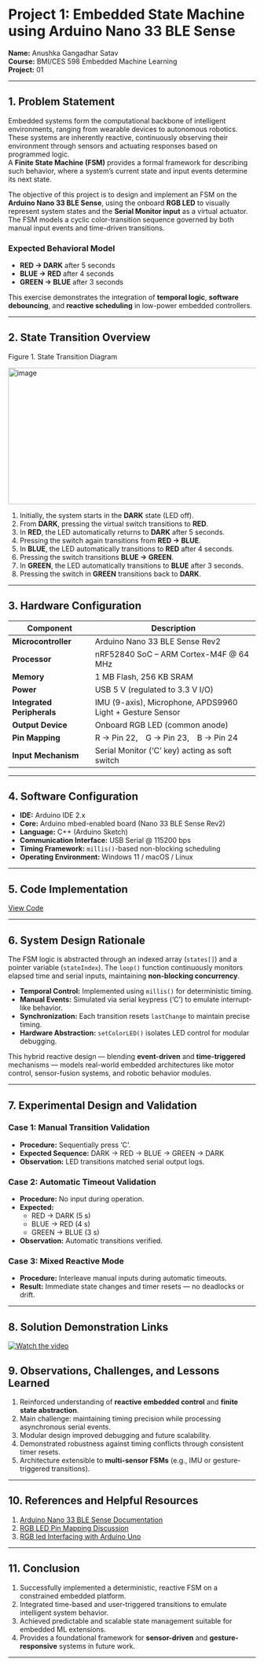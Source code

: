 # Project 1: Embedded State Machine using Arduino Nano 33 BLE Sense

**Name:** Anushka Gangadhar Satav  
**Course:** BMI/CES 598 Embedded Machine Learning  
**Project:** 01  

---

## 1. Problem Statement

Embedded systems form the computational backbone of intelligent environments, ranging from wearable devices to autonomous robotics. These systems are inherently reactive, continuously observing their environment through sensors and actuating responses based on programmed logic.  
A **Finite State Machine (FSM)** provides a formal framework for describing such behavior, where a system’s current state and input events determine its next state.

The objective of this project is to design and implement an FSM on the **Arduino Nano 33 BLE Sense**, using the onboard **RGB LED** to visually represent system states and the **Serial Monitor input** as a virtual actuator. The FSM models a cyclic color-transition sequence governed by both manual input events and time-driven transitions.

### Expected Behavioral Model
- **RED → DARK** after 5 seconds  
- **BLUE → RED** after 4 seconds  
- **GREEN → BLUE** after 3 seconds  


This exercise demonstrates the integration of **temporal logic**, **software debouncing**, and **reactive scheduling** in low-power embedded controllers.

---

## 2. State Transition Overview

Figure 1. State Transition Diagram

<img width="638" height="278" alt="image" src="https://github.com/user-attachments/assets/825457cf-08a8-4a6e-b94f-43eac78513cf" />


1. Initially, the system starts in the **DARK** state (LED off).  
2. From **DARK**, pressing the virtual switch transitions to **RED**.  
3. In **RED**, the LED automatically returns to **DARK** after 5 seconds.  
4. Pressing the switch again transitions from **RED → BLUE**.  
5. In **BLUE**, the LED automatically transitions to **RED** after 4 seconds.  
6. Pressing the switch transitions **BLUE → GREEN**.  
7. In **GREEN**, the LED automatically transitions to **BLUE** after 3 seconds.  
8. Pressing the switch in **GREEN** transitions back to **DARK**.

---

## 3. Hardware Configuration

| Component | Description |
|------------|-------------|
| **Microcontroller** | Arduino Nano 33 BLE Sense Rev2 |
| **Processor** | nRF52840 SoC – ARM Cortex-M4F @ 64 MHz |
| **Memory** | 1 MB Flash, 256 KB SRAM |
| **Power** | USB 5 V (regulated to 3.3 V I/O) |
| **Integrated Peripherals** | IMU (9-axis), Microphone, APDS9960 Light + Gesture Sensor |
| **Output Device** | Onboard RGB LED (common anode) |
| **Pin Mapping** | R → Pin 22, G → Pin 23, B → Pin 24 |
| **Input Mechanism** | Serial Monitor (‘C’ key) acting as soft switch |

---

## 4. Software Configuration

- **IDE:** Arduino IDE 2.x  
- **Core:** Arduino mbed-enabled board (Nano 33 BLE Sense Rev2)  
- **Language:** C++ (Arduino Sketch)  
- **Communication Interface:** USB Serial @ 115200 bps  
- **Timing Framework:** `millis()`-based non-blocking scheduling  
- **Operating Environment:** Windows 11 / macOS / Linux  

---

## 5. Code Implementation

[View Code]()

---

## 6. System Design Rationale

The FSM logic is abstracted through an indexed array (`states[]`) and a pointer variable (`stateIndex`). The `loop()` function continuously monitors elapsed time and serial inputs, maintaining **non-blocking concurrency**.

- **Temporal Control:** Implemented using `millis()` for deterministic timing.  
- **Manual Events:** Simulated via serial keypress (‘C’) to emulate interrupt-like behavior.  
- **Synchronization:** Each transition resets `lastChange` to maintain precise timing.  
- **Hardware Abstraction:** `setColorLED()` isolates LED control for modular debugging.

This hybrid reactive design — blending **event-driven** and **time-triggered** mechanisms — models real-world embedded architectures like motor control, sensor-fusion systems, and robotic behavior modules.

---

## 7. Experimental Design and Validation

### Case 1: Manual Transition Validation  
- **Procedure:** Sequentially press ‘C’.  
- **Expected Sequence:** DARK → RED → BLUE → GREEN → DARK  
- **Observation:** LED transitions matched serial output logs.

### Case 2: Automatic Timeout Validation  
- **Procedure:** No input during operation.  
- **Expected:**  
  - RED → DARK (5 s)  
  - BLUE → RED (4 s)  
  - GREEN → BLUE (3 s)  
- **Observation:** Automatic transitions verified.

### Case 3: Mixed Reactive Mode  
- **Procedure:** Interleave manual inputs during automatic timeouts.  
- **Result:** Immediate state changes and timer resets — no deadlocks or drift.

---

## 8. Solution Demonstration Links
 
[![Watch the video](https://img.youtube.com/vi/TrUIcJQiAgE/0.jpg)](https://youtu.be/TrUIcJQiAgE)




## 9. Observations, Challenges, and Lessons Learned

1. Reinforced understanding of **reactive embedded control** and **finite state abstraction**.  
2. Main challenge: maintaining timing precision while processing asynchronous serial events.  
3. Modular design improved debugging and future scalability.  
4. Demonstrated robustness against timing conflicts through consistent timer resets.  
5. Architecture extensible to **multi-sensor FSMs** (e.g., IMU or gesture-triggered transitions).  

---

## 10. References and Helpful Resources

1. [Arduino Nano 33 BLE Sense Documentation](https://docs.arduino.cc/hardware/nano-33-ble-sense)  
2. [RGB LED Pin Mapping Discussion](https://support.arduino.cc/hc/en-us/articles/360016724140-Control-the-RGB-LED-on-Nano-33-BLE-boards)  
3. [RGB led Interfacing with Arduino Uno](https://projecthub.arduino.cc/semsemharaz/interfacing-rgb-led-with-arduino-b59902)

---

## 11. Conclusion

1. Successfully implemented a deterministic, reactive FSM on a constrained embedded platform.  
2. Integrated time-based and user-triggered transitions to emulate intelligent system behavior.  
3. Achieved predictable and scalable state management suitable for embedded ML extensions.  
4. Provides a foundational framework for **sensor-driven** and **gesture-responsive** systems in future work.

---
